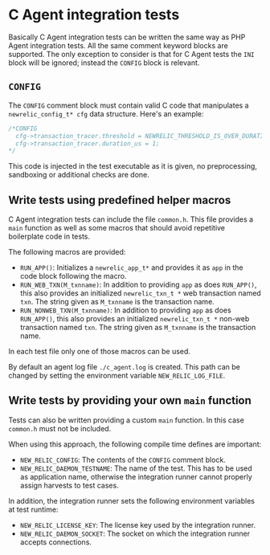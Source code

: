 # C Agent integration tests

Basically C Agent integration tests can be written the same way as PHP Agent
integration tests. All the same comment keyword blocks are supported. The only
exception to consider is that for C Agent tests the `INI` block will be
ignored; instead the `CONFIG` block is relevant.

## `CONFIG`

The `CONFIG` comment block must contain valid C code that manipulates a
`newrelic_config_t* cfg` data structure. Here's an example:

```c
/*CONFIG
  cfg->transaction_tracer.threshold = NEWRELIC_THRESHOLD_IS_OVER_DURATION;
  cfg->transaction_tracer.duration_us = 1;
*/
```

This code is injected in the test executable as it is given, no preprocessing,
sandboxing or additional checks are done.

## Write tests using predefined helper macros

C Agent integration tests can include the file `common.h`. This file provides a
`main` function as well as some macros that should avoid repetitive boilerplate 
code in tests.

The following macros are provided:

* `RUN_APP()`: Initializes a `newrelic_app_t*` and provides it as `app` in the
  code block following the macro.
* `RUN_WEB_TXN(M_txnname)`: In addition to providing `app` as does `RUN_APP()`,
  this also provides an initialized `newrelic_txn_t *` web transaction named
`txn`. The string given as `M_txnname` is the transaction name.
* `RUN_NONWEB_TXN(M_txnname)`: In addition to providing `app` as does `RUN_APP()`,
  this also provides an initialized `newrelic_txn_t *` non-web transaction named
`txn`. The string given as `M_txnname` is the transaction name.

In each test file only one of those macros can be used.

By default an agent log file `./c_agent.log` is created. This path can be 
changed by setting the environment variable `NEW_RELIC_LOG_FILE`.

## Write tests by providing your own `main` function

Tests can also be written providing a custom `main` function. In this case
`common.h` must not be included.

When using this approach, the following compile time defines are important:

* `NEW_RELIC_CONFIG`: The contents of the `CONFIG` comment block.
* `NEW_RELIC_DAEMON_TESTNAME`: The name of the test. This has to be used as
  application name, otherwise the integration runner cannot properly assign
  harvests to test cases.

In addition, the integration runner sets the following environment variables at
test runtime:

* `NEW_RELIC_LICENSE_KEY`: The license key used by the integration runner.
* `NEW_RELIC_DAEMON_SOCKET`: The socket on which the integration runner
  accepts connections.
